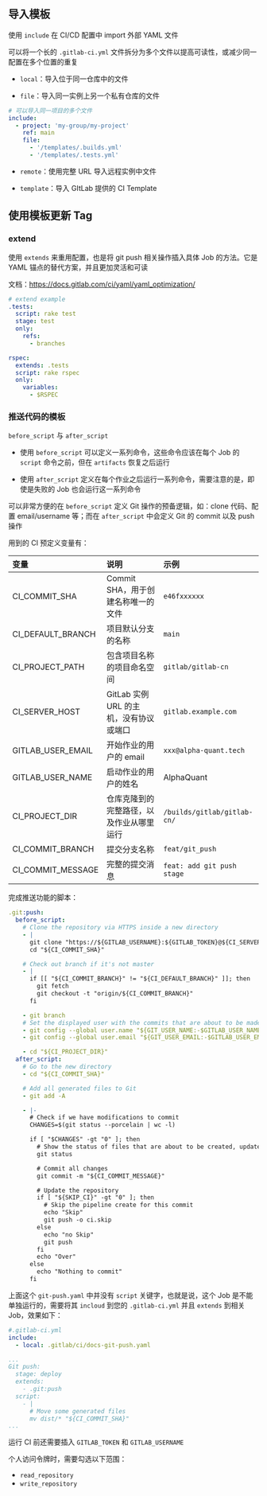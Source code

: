 ## 导入模板

使用 `include` 在 CI/CD 配置中 import 外部 YAML 文件

可以将一个长的 `.gitlab-ci.yml` 文件拆分为多个文件以提高可读性，或减少同一配置在多个位置的重复

- `local`：导入位于同一仓库中的文件

- `file`：导入同一实例上另一个私有仓库的文件

```yaml
# 可以导入同一项目的多个文件
include:
  - project: 'my-group/my-project'
    ref: main
    file:
      - '/templates/.builds.yml'
      - '/templates/.tests.yml'
```

- `remote`：使用完整 URL 导入远程实例中文件

- `template`：导入 GItLab 提供的 CI Template

## 使用模板更新 Tag

### extend

使用 `extends` 来重用配置，也是将 git push 相关操作插入具体 Job 的方法。它是 YAML 锚点的替代方案，并且更加灵活和可读

文档：<https://docs.gitlab.com/ci/yaml/yaml_optimization/>

```yaml
# extend example
.tests:
  script: rake test
  stage: test
  only:
    refs:
      - branches

rspec:
  extends: .tests
  script: rake rspec
  only:
    variables:
      - $RSPEC

```

### 推送代码的模板

`before_script` 与 `after_script`

- 使用 `before_script` 可以定义一系列命令，这些命令应该在每个 Job 的 `script` 命令之前，但在 `artifacts` 恢复之后运行

- 使用 `after_script` 定义在每个作业之后运行一系列命令，需要注意的是，即使是失败的 Job 也会运行这一系列命令

可以非常方便的在 `before_script` 定义 Git 操作的预备逻辑，如：clone 代码、配置 email/username 等；而在 `after_script` 中会定义 Git 的 commit 以及 push 操作

用到的 CI 预定义变量有：

| 变量              | 说明                                     | 示例                        |
| :---------------- | :--------------------------------------- | :-------------------------- |
| CI_COMMIT_SHA     | Commit SHA，用于创建名称唯一的文件       | `e46fxxxxxx`                |
| CI_DEFAULT_BRANCH | 项目默认分支的名称                       | `main`                      |
| CI_PROJECT_PATH   | 包含项目名称的项目命名空间               | `gitlab/gitlab-cn`          |
| CI_SERVER_HOST    | GitLab 实例 URL 的主机，没有协议或端口   | `gitlab.example.com`        |
| GITLAB_USER_EMAIL | 开始作业的用户的 email                   | `xxx@alpha-quant.tech`      |
| GITLAB_USER_NAME  | 启动作业的用户的姓名                     | AlphaQuant                  |
| CI_PROJECT_DIR    | 仓库克隆到的完整路径，以及作业从哪里运行 | `/builds/gitlab/gitlab-cn/` |
| CI_COMMIT_BRANCH  | 提交分支名称                             | `feat/git_push`             |
| CI_COMMIT_MESSAGE | 完整的提交消息                           | `feat: add git push stage`  |

完成推送功能的脚本：

```yaml
.git:push:
  before_script:
    # Clone the repository via HTTPS inside a new directory
    - |
      git clone "https://${GITLAB_USERNAME}:${GITLAB_TOKEN}@${CI_SERVER_HOST}/${CI_PROJECT_PATH}.git" "${CI_COMMIT_SHA}"
      cd "${CI_COMMIT_SHA}"

    # Check out branch if it's not master
    - |
      if [[ "${CI_COMMIT_BRANCH}" != "${CI_DEFAULT_BRANCH}" ]]; then
        git fetch
        git checkout -t "origin/${CI_COMMIT_BRANCH}"
      fi

    - git branch
    # Set the displayed user with the commits that are about to be made
    - git config --global user.name "${GIT_USER_NAME:-$GITLAB_USER_NAME}"
    - git config --global user.email "${GIT_USER_EMAIL:-$GITLAB_USER_EMAIL}"

    - cd "${CI_PROJECT_DIR}"
  after_script:
    # Go to the new directory
    - cd "${CI_COMMIT_SHA}"

    # Add all generated files to Git
    - git add -A

    - |-
      # Check if we have modifications to commit
      CHANGES=$(git status --porcelain | wc -l)

      if [ "$CHANGES" -gt "0" ]; then
        # Show the status of files that are about to be created, updated or deleted
        git status

        # Commit all changes
        git commit -m "${CI_COMMIT_MESSAGE}"

        # Update the repository
        if [ "${SKIP_CI}" -gt "0" ]; then
          # Skip the pipeline create for this commit
          echo "Skip"
          git push -o ci.skip
        else
          echo "no Skip"
          git push
        fi
        echo "Over"
      else
        echo "Nothing to commit"
      fi

```

上面这个 `git-push.yaml` 中并没有 `script` 关键字，也就是说，这个 Job 是不能单独运行的，需要将其 `incloud` 到您的 `.gitlab-ci.yml` 并且 `extends` 到相关 Job，效果如下：

```yaml
#.gitlab-ci.yml
include:
  - local: .gitlab/ci/docs-git-push.yaml

...
Git push:
  stage: deploy
  extends:
    - .git:push
  script:
    - |
      # Move some generated files
      mv dist/* "${CI_COMMIT_SHA}"
...

```

运行 CI 前还需要插入 `GITLAB_TOKEN` 和 `GITLAB_USERNAME`

个人访问令牌时，需要勾选以下范围：

- `read_repository`
- `write_repository`

